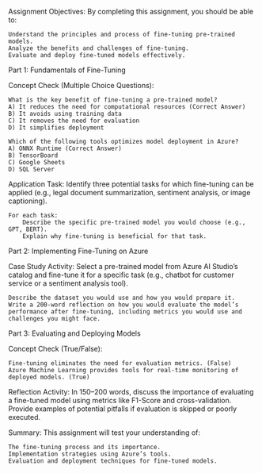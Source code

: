 Assignment Objectives:
By completing this assignment, you should be able to:

    Understand the principles and process of fine-tuning pre-trained models.
    Analyze the benefits and challenges of fine-tuning.
    Evaluate and deploy fine-tuned models effectively.

Part 1: Fundamentals of Fine-Tuning

Concept Check (Multiple Choice Questions):

    What is the key benefit of fine-tuning a pre-trained model?
    A) It reduces the need for computational resources (Correct Answer)
    B) It avoids using training data
    C) It removes the need for evaluation
    D) It simplifies deployment

    Which of the following tools optimizes model deployment in Azure?
    A) ONNX Runtime (Correct Answer)
    B) TensorBoard
    C) Google Sheets
    D) SQL Server

Application Task:
Identify three potential tasks for which fine-tuning can be applied (e.g., legal document summarization, sentiment analysis, or image captioning).

    For each task:
        Describe the specific pre-trained model you would choose (e.g., GPT, BERT).
        Explain why fine-tuning is beneficial for that task.

Part 2: Implementing Fine-Tuning on Azure

Case Study Activity:
Select a pre-trained model from Azure AI Studio’s catalog and fine-tune it for a specific task (e.g., chatbot for customer service or a sentiment analysis tool).

    Describe the dataset you would use and how you would prepare it.
    Write a 200-word reflection on how you would evaluate the model’s performance after fine-tuning, including metrics you would use and challenges you might face.

Part 3: Evaluating and Deploying Models

Concept Check (True/False):

    Fine-tuning eliminates the need for evaluation metrics. (False)
    Azure Machine Learning provides tools for real-time monitoring of deployed models. (True)

Reflection Activity:
In 150–200 words, discuss the importance of evaluating a fine-tuned model using metrics like F1-Score and cross-validation. Provide examples of potential pitfalls if evaluation is skipped or poorly executed.

Summary:
This assignment will test your understanding of:

    The fine-tuning process and its importance.
    Implementation strategies using Azure’s tools.
    Evaluation and deployment techniques for fine-tuned models.
